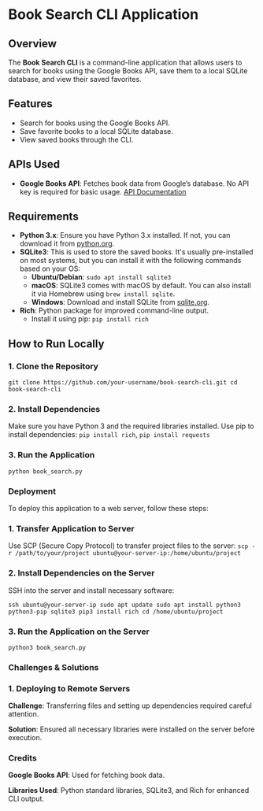 # Book Search CLI Application

## Overview
The **Book Search CLI** is a command-line application that allows users to search for books using the Google Books API, save them to a local SQLite database, and view their saved favorites.

## Features
- Search for books using the Google Books API.
- Save favorite books to a local SQLite database.
- View saved books through the CLI.

## APIs Used
- **Google Books API**: Fetches book data from Google’s database. No API key is required for basic usage. [API Documentation](https://developers.google.com/books/docs/v1/getting_started)

## Requirements
- **Python 3.x**: Ensure you have Python 3.x installed. If not, you can download it from [python.org](https://www.python.org/).
- **SQLite3**: This is used to store the saved books. It's usually pre-installed on most systems, but you can install it with the following commands based on your OS:
  - **Ubuntu/Debian**: `sudo apt install sqlite3`
  - **macOS**: SQLite3 comes with macOS by default. You can also install it via Homebrew using `brew install sqlite`.
  - **Windows**: Download and install SQLite from [sqlite.org](https://www.sqlite.org/download.html).
- **Rich**: Python package for improved command-line output.
  - Install it using pip: `pip install rich`

## How to Run Locally
### 1. Clone the Repository
 `git clone https://github.com/your-username/book-search-cli.git
cd book-search-cli `
### 2. Install Dependencies
Make sure you have Python 3 and the required libraries installed. Use pip to install dependencies:
`pip install rich`, `pip install requests `
### 3. Run the Application
`python book_search.py`
### Deployment
To deploy this application to a web server, follow these steps:

 ### 1. Transfer Application to Server
Use SCP (Secure Copy Protocol) to transfer project files to the server:
`scp -r /path/to/your/project ubuntu@your-server-ip:/home/ubuntu/project`
### 2. Install Dependencies on the Server
SSH into the server and install necessary software:

`ssh ubuntu@your-server-ip
sudo apt update
sudo apt install python3 python3-pip sqlite3
pip3 install rich
cd /home/ubuntu/project`
 ### 3. Run the Application on the Server

`python3 book_search.py`

 ### Challenges & Solutions
  ### 1. Deploying to Remote Servers
**Challenge**: Transferring files and setting up dependencies required careful attention.

**Solution**: Ensured all necessary libraries were installed on the server before execution.


### Credits
**Google Books API**: Used for fetching book data.

**Libraries Used**: Python standard libraries, SQLite3, and Rich for enhanced CLI output.
